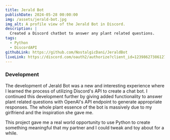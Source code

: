 ```yaml
---
title: Jerald Bot
publishDate: 2024-05-28 00:00:00
img: /assets/jerald-bot.jpg
img_alt: A profile view of the Jerald Bot in Discord.
description: |
  Created a Discord chatbot to answer any plant related questions.
tags:
  - Python
  - DiscordAPI
githubLink: https://github.com/NostalgicDani/JeraldBot
liveLink: https://discord.com/oauth2/authorize?client_id=1239862738612785182&permissions=137439464512&scope=bot
---
```


### Development

The development of Jerald Bot was a new and interesting experience where I learned the process of utilizing Discord's API to create a chat bot. I continued this development further by giving added functionality to answer plant related questions with OpenAI's API endpoint to generate appropriate responses. The whole plant essence of the bot is massively due to my girlfriend and the inspiration she gave me.

This project gave me a real world opportunity to use Python to create something meaningful that my partner and I could tweak and toy about for a while.